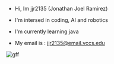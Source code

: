 - Hi, Im jjr2135 (Jonathan Joel Ramirez)

- I'm intersed in coding, AI and robotics

- I'm currently learning java

- My email is : jjr2135@email.vccs.edu

![gff](https://github.com/jjr2135/jjr2125/assets/112405169/b714dd66-adac-4ed2-900e-f56272ef5a86)
